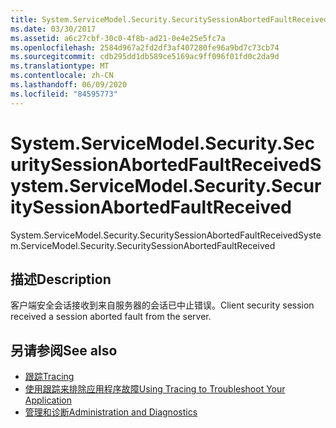 ```yaml
---
title: System.ServiceModel.Security.SecuritySessionAbortedFaultReceived
ms.date: 03/30/2017
ms.assetid: a6c27cbf-30c0-4f8b-ad21-0e4e25e5fc7a
ms.openlocfilehash: 2584d967a2fd2df3af407280fe96a9bd7c73cb74
ms.sourcegitcommit: cdb295dd1db589ce5169ac9ff096f01fd0c2da9d
ms.translationtype: MT
ms.contentlocale: zh-CN
ms.lasthandoff: 06/09/2020
ms.locfileid: "84595773"
---
```

# <a name="systemservicemodelsecuritysecuritysessionabortedfaultreceived"></a><span data-ttu-id="86b6e-102">System.ServiceModel.Security.SecuritySessionAbortedFaultReceived</span><span class="sxs-lookup"><span data-stu-id="86b6e-102">System.ServiceModel.Security.SecuritySessionAbortedFaultReceived</span></span>
<span data-ttu-id="86b6e-103">System.ServiceModel.Security.SecuritySessionAbortedFaultReceived</span><span class="sxs-lookup"><span data-stu-id="86b6e-103">System.ServiceModel.Security.SecuritySessionAbortedFaultReceived</span></span>  
  
## <a name="description"></a><span data-ttu-id="86b6e-104">描述</span><span class="sxs-lookup"><span data-stu-id="86b6e-104">Description</span></span>  
 <span data-ttu-id="86b6e-105">客户端安全会话接收到来自服务器的会话已中止错误。</span><span class="sxs-lookup"><span data-stu-id="86b6e-105">Client security session received a session aborted fault from the server.</span></span>  
  
## <a name="see-also"></a><span data-ttu-id="86b6e-106">另请参阅</span><span class="sxs-lookup"><span data-stu-id="86b6e-106">See also</span></span>

- [<span data-ttu-id="86b6e-107">跟踪</span><span class="sxs-lookup"><span data-stu-id="86b6e-107">Tracing</span></span>](index.md)
- [<span data-ttu-id="86b6e-108">使用跟踪来排除应用程序故障</span><span class="sxs-lookup"><span data-stu-id="86b6e-108">Using Tracing to Troubleshoot Your Application</span></span>](using-tracing-to-troubleshoot-your-application.md)
- [<span data-ttu-id="86b6e-109">管理和诊断</span><span class="sxs-lookup"><span data-stu-id="86b6e-109">Administration and Diagnostics</span></span>](../index.md)
